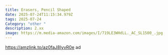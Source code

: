 ```yaml
---
title: Erasers, Pencil Shaped
date: 2025-07-24T11:15:34.979Z
tags: 2025-07-24
Category: "other "
description: 2.xx
image: https://m.media-amazon.com/images/I/719LE3WHdLL._AC_SL1500_.jpg
---
```

https://amzlink.to/az0faJ8IyvR0e ad